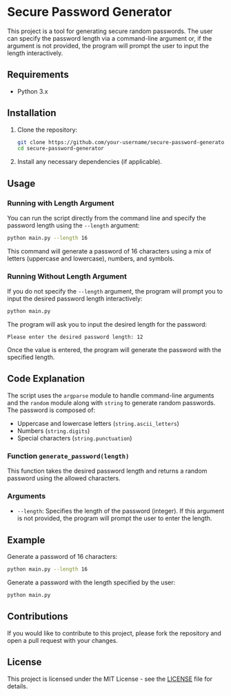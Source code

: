 
# Secure Password Generator

This project is a tool for generating secure random passwords. The user can specify the password length via a command-line argument or, if the argument is not provided, the program will prompt the user to input the length interactively.

## Requirements

- Python 3.x

## Installation

1. Clone the repository:

   ```bash
   git clone https://github.com/your-username/secure-password-generator.git
   cd secure-password-generator
   ```

2. Install any necessary dependencies (if applicable).

## Usage

### Running with Length Argument

You can run the script directly from the command line and specify the password length using the `--length` argument:

```bash
python main.py --length 16
```

This command will generate a password of 16 characters using a mix of letters (uppercase and lowercase), numbers, and symbols.

### Running Without Length Argument

If you do not specify the `--length` argument, the program will prompt you to input the desired password length interactively:

```bash
python main.py
```

The program will ask you to input the desired length for the password:

```
Please enter the desired password length: 12
```

Once the value is entered, the program will generate the password with the specified length.

## Code Explanation

The script uses the `argparse` module to handle command-line arguments and the `random` module along with `string` to generate random passwords. The password is composed of:

- Uppercase and lowercase letters (`string.ascii_letters`)
- Numbers (`string.digits`)
- Special characters (`string.punctuation`)

### Function `generate_password(length)`

This function takes the desired password length and returns a random password using the allowed characters.

### Arguments

- `--length`: Specifies the length of the password (integer). If this argument is not provided, the program will prompt the user to enter the length.

## Example

Generate a password of 16 characters:

```bash
python main.py --length 16
```

Generate a password with the length specified by the user:

```bash
python main.py
```

## Contributions

If you would like to contribute to this project, please fork the repository and open a pull request with your changes.

## License

This project is licensed under the MIT License - see the [LICENSE](LICENSE) file for details.
